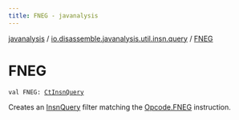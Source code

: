 ```yaml
---
title: FNEG - javanalysis
---
```


[javanalysis](../index.html) / [io.disassemble.javanalysis.util.insn.query](index.html) / [FNEG](./-f-n-e-g.html)

# FNEG

`val FNEG: `[`CtInsnQuery`](-ct-insn-query/index.html)

Creates an [InsnQuery](-insn-query/index.html) filter matching the [Opcode.FNEG](#) instruction.


